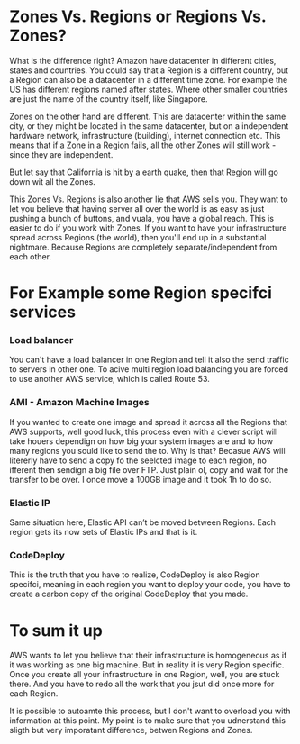 # Zones Vs. Regions or Regions Vs. Zones?

What is the difference right? Amazon have datacenter in different cities, states and countries. You could say that a Region is a different country, but a Region can also be a datacenter in a different time zone. For example the US has different regions named after states. Where other smaller countries are just the name of the country itself, like Singapore.

Zones on the other hand are different. This are datacenter within the same city, or they might be located in the same datacenter, but on a independent hardware network, infrastructure (building), internet connection etc. This means that if a Zone in a Region fails, all the other Zones will still work - since they are independent. 

But let say that California is hit by a earth quake, then that Region will go down wit all the Zones.

This Zones Vs. Regions is also another lie that AWS sells you. They want to let you believe that having server all over the world is as easy as just pushing a bunch of buttons, and vuala, you have a global reach. This is easier to do if you work with Zones. If you want to have your infrastructure spread across Regions (the world), then you'll end up in a substantial nightmare. Because Regions are completely separate/independent from each other. 

# For Example some Region specifci services

### Load balancer

You can't have a load balancer in one Region and tell it also the send traffic to servers in other one. To acive multi region load balancing you are forced to use another AWS service, which is called Route 53.

### AMI - Amazon Machine Images

If you wanted to create one image and spread it across all the Regions that AWS supports, well good luck, this process even with a clever script will take houers dependign on how big your system images are and to how many regions you sould like to send the to. Why is that? Becasue AWS will litererly have to send a copy fo the seelcted image to each region, no ifferent then sendign a big file over FTP. Just plain ol, copy and wait for the transfer to be over. I once move a 100GB image and it took 1h to do so. 

### Elastic IP

Same situation here, Elastic API can’t be moved between Regions. Each region gets its now sets of Elastic IPs and that is it.

### CodeDeploy

This is the truth that you have to realize, CodeDeploy is also Region specifci, meaning in each region you want to deploy your code, you have to create a carbon copy of the original CodeDeploy that you made.

# To sum it up

AWS wants to let you believe that their infrastructure is homogeneous as if it was working as one big machine. But in reality it is very Region specific. Once you create all your infrastructure in one Region, well, you are stuck there. And you have to redo all the work that you jsut did once more for each Region. 

It is possible to autoamte this process, but I don't want to overload you with information at this point. My point is to make sure that you udnerstand this sligth but very imporatant difference, betwen Regions and Zones.
